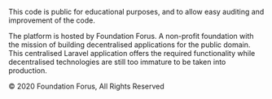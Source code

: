 This code is public for educational purposes, and to allow easy auditing and improvement of the code.

The platform is hosted by Foundation Forus. A non-profit foundation with the mission of building decentralised applications for the public domain. This centralised Laravel application offers the required functionality while decentralised technologies are still too immature to be taken into production.

© 2020 Foundation Forus, All Rights Reserved
